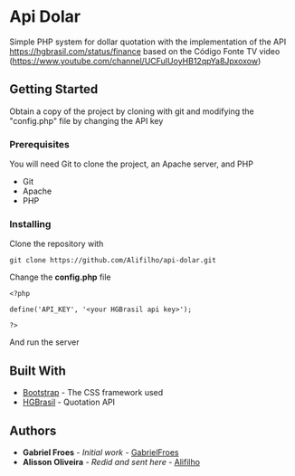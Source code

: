# Api Dolar

Simple PHP system for dollar quotation with the implementation of the API https://hgbrasil.com/status/finance
based on the Código Fonte TV video (https://www.youtube.com/channel/UCFuIUoyHB12qpYa8Jpxoxow)

## Getting Started

Obtain a copy of the project by cloning with git and modifying the "config.php" file by changing the API key

### Prerequisites

You will need Git to clone the project, an Apache server, and PHP

- Git
- Apache
- PHP

### Installing

Clone the repository with

```
git clone https://github.com/Alifilho/api-dolar.git
```

Change the **config.php** file

```
<?php

define('API_KEY', '<your HGBrasil api key>');

?>
```

And run the server

## Built With

* [Bootstrap](https://getbootstrap.com/docs/4.4/getting-started/introduction/) - The CSS framework used
* [HGBrasil](https://hgbrasil.com/status/finance) - Quotation API 

## Authors

* **Gabriel Froes** - *Initial work* - [GabrielFroes](https://github.com/gabrielfroes)
* **Alisson Oliveira** - *Redid and sent here* - [Alifilho](https://github.com/Alifilho)

